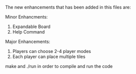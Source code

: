 The new enhancements that has been added in this files are:

Minor Enhancments:
1. Expandable Board
2. Help Command

Major Enhancements:
1. Players can choose 2-4 player modes
2. Each player can place multiple tiles

make and ./run in order to compile and run the code